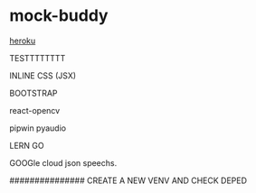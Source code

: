 # mock-buddy

[heroku](https://www.youtube.com/watch?v=Z1RJmh_OqeA) 


TESTTTTTTTT

INLINE CSS (JSX)

BOOTSTRAP


react-opencv


pipwin
pyaudio

LERN GO

GOOGle cloud json speechs.



############### CREATE A NEW VENV AND CHECK DEPED